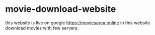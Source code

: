# movie-download-website

this website is live on google https://moviesarea.online
in this website download movies with few servers.
